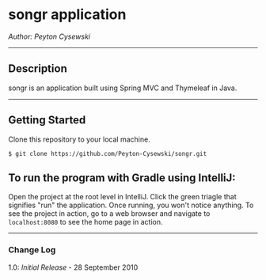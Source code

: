 # songr application

*Author: Peyton Cysewski*

----

## Description
songr is an application built using Spring MVC and Thymeleaf in Java.

---

## Getting Started
Clone this repository to your local machine.

```
$ git clone https://github.com/Peyton-Cysewski/songr.git
```

## To run the program with Gradle using IntelliJ:
Open the project at the root level in IntelliJ. Click the green triagle that signifies "run" the application. Once running, you won't notice anything. To see the project in action, go to a web browser and navigate to `localhost:8080` to see the home page in action.

---

### Change Log
1.0: *Initial Release* - 28 September 2010  